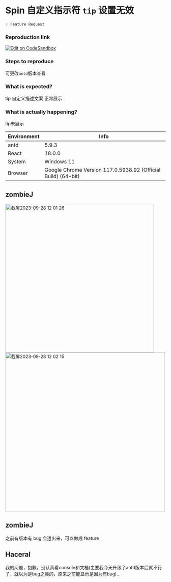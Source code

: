 # Spin 自定义指示符 `tip` 设置无效

`💡 Feature Request`

### Reproduction link

[![Edit on CodeSandbox](https://codesandbox.io/static/img/play-codesandbox.svg)](https://codesandbox.io/s/zi-ding-yi-zhi-shi-fu-antd-5-9-3-forked-5lkxhy?file=/demo.tsx)

### Steps to reproduce

可更改`antd`版本查看

### What is expected?

tip 自定义描述文案 正常展示

### What is actually happening?

tip未展示

| Environment | Info                                                          |
| ----------- | ------------------------------------------------------------- |
| antd        | 5.9.3                                                         |
| React       | 18.0.0                                                        |
| System      | Windows 11                                                    |
| Browser     | Google Chrome Version 117.0.5938.92 (Official Build) (64-bit) |

<!-- generated by ant-design-issue-helper. DO NOT REMOVE -->

## zombieJ

  <img width="467" alt="截屏2023-09-28 12 01 26" src="https://github.com/ant-design/ant-design/assets/5378891/3f71dc6d-dc5b-409a-a98e-d39fc9e5ed04">
<img width="501" alt="截屏2023-09-28 12 02 15" src="https://github.com/ant-design/ant-design/assets/5378891/f580abaa-d19b-49d0-a8fc-54c74afd7813">

## zombieJ

之前有版本有 bug 会透出来，可以做成 feature

## HaceraI

我的问题，抱歉，没认真看console和文档(主要我今天升级了antd版本后就不行了，就以为是bug之类的，原来之前能显示是因为有bug)...
